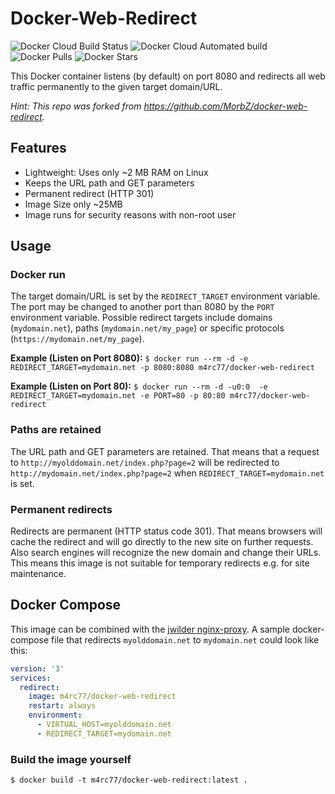 # Docker-Web-Redirect #

![Docker Cloud Build Status](https://img.shields.io/docker/cloud/build/m4rc77/docker-web-redirect) 
![Docker Cloud Automated build](https://img.shields.io/docker/cloud/automated/m4rc77/docker-web-redirect) 
![Docker Pulls](https://img.shields.io/docker/pulls/m4rc77/docker-web-redirect)
![Docker Stars](https://img.shields.io/docker/stars/m4rc77/docker-web-redirect)

This Docker container listens (by default) on port 8080 and redirects all web traffic permanently to the given target domain/URL.

_Hint: This repo was forked from https://github.com/MorbZ/docker-web-redirect._

## Features ##
- Lightweight: Uses only ~2 MB RAM on Linux
- Keeps the URL path and GET parameters
- Permanent redirect (HTTP 301)
- Image Size only ~25MB
- Image runs for security reasons with non-root user

## Usage ##
### Docker run ###
The target domain/URL is set by the `REDIRECT_TARGET` environment variable.
The port may be changed to another port than 8080 by the `PORT` environment variable.
Possible redirect targets include domains (`mydomain.net`), paths (`mydomain.net/my_page`) or specific protocols (`https://mydomain.net/my_page`).  

**Example (Listen on Port 8080):** `$ docker run --rm -d -e REDIRECT_TARGET=mydomain.net -p 8080:8080 m4rc77/docker-web-redirect`

**Example (Listen on Port 80):** `$ docker run --rm -d -u0:0  -e REDIRECT_TARGET=mydomain.net -e PORT=80 -p 80:80 m4rc77/docker-web-redirect `

### Paths are retained ###
The URL path and GET parameters are retained. That means that a request to `http://myolddomain.net/index.php?page=2` will be redirected to `http://mydomain.net/index.php?page=2` when `REDIRECT_TARGET=mydomain.net` is set.

### Permanent redirects ###
Redirects are permanent (HTTP status code 301). That means browsers will cache the redirect and will go directly to the new site on further requests. Also search engines will recognize the new domain and change their URLs. This means this image is not suitable for temporary redirects e.g. for site maintenance.

## Docker Compose ##
This image can be combined with the [jwilder nginx-proxy](https://hub.docker.com/r/jwilder/nginx-proxy/). A sample docker-compose file that redirects `myolddomain.net` to `mydomain.net` could look like this:

```yaml
version: '3'
services:
  redirect:
    image: m4rc77/docker-web-redirect
    restart: always
    environment:
      - VIRTUAL_HOST=myolddomain.net
      - REDIRECT_TARGET=mydomain.net
```

### Build the image yourself ###
`$ docker build -t m4rc77/docker-web-redirect:latest .`
